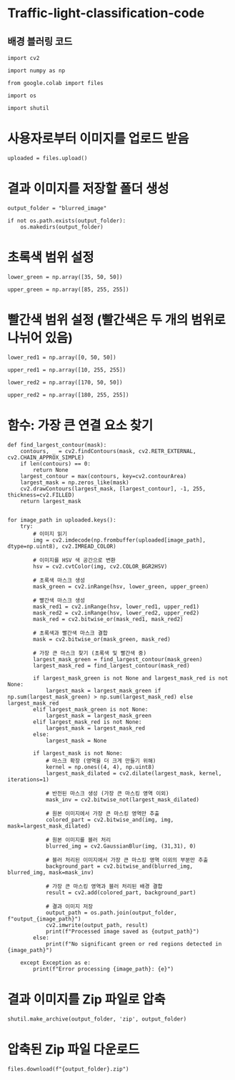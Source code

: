 # Traffic-light-classification-code

## 배경 블러링 코드

    import cv2
    
    import numpy as np
    
    from google.colab import files
    
    import os
    
    import shutil


# 사용자로부터 이미지를 업로드 받음
    uploaded = files.upload()


# 결과 이미지를 저장할 폴더 생성
    output_folder = "blurred_image"
    
    if not os.path.exists(output_folder):
        os.makedirs(output_folder)


# 초록색 범위 설정
    lower_green = np.array([35, 50, 50])
    
    upper_green = np.array([85, 255, 255])


# 빨간색 범위 설정 (빨간색은 두 개의 범위로 나뉘어 있음)
    lower_red1 = np.array([0, 50, 50])
    
    upper_red1 = np.array([10, 255, 255])
    
    lower_red2 = np.array([170, 50, 50])
    
    upper_red2 = np.array([180, 255, 255])


# 함수: 가장 큰 연결 요소 찾기
    def find_largest_contour(mask):
        contours, _ = cv2.findContours(mask, cv2.RETR_EXTERNAL, cv2.CHAIN_APPROX_SIMPLE)
        if len(contours) == 0:
            return None
        largest_contour = max(contours, key=cv2.contourArea)
        largest_mask = np.zeros_like(mask)
        cv2.drawContours(largest_mask, [largest_contour], -1, 255, thickness=cv2.FILLED)
        return largest_mask
    
    
    for image_path in uploaded.keys():
        try:
            # 이미지 읽기
            img = cv2.imdecode(np.frombuffer(uploaded[image_path], dtype=np.uint8), cv2.IMREAD_COLOR)
    
            # 이미지를 HSV 색 공간으로 변환
            hsv = cv2.cvtColor(img, cv2.COLOR_BGR2HSV)
    
            # 초록색 마스크 생성
            mask_green = cv2.inRange(hsv, lower_green, upper_green)
    
            # 빨간색 마스크 생성
            mask_red1 = cv2.inRange(hsv, lower_red1, upper_red1)
            mask_red2 = cv2.inRange(hsv, lower_red2, upper_red2)
            mask_red = cv2.bitwise_or(mask_red1, mask_red2)
    
            # 초록색과 빨간색 마스크 결합
            mask = cv2.bitwise_or(mask_green, mask_red)
    
            # 가장 큰 마스크 찾기 (초록색 및 빨간색 중)
            largest_mask_green = find_largest_contour(mask_green)
            largest_mask_red = find_largest_contour(mask_red)
    
            if largest_mask_green is not None and largest_mask_red is not None:
                largest_mask = largest_mask_green if np.sum(largest_mask_green) > np.sum(largest_mask_red) else largest_mask_red
            elif largest_mask_green is not None:
                largest_mask = largest_mask_green
            elif largest_mask_red is not None:
                largest_mask = largest_mask_red
            else:
                largest_mask = None
    
            if largest_mask is not None:
                # 마스크 확장 (영역을 더 크게 만들기 위해)
                kernel = np.ones((4, 4), np.uint8)
                largest_mask_dilated = cv2.dilate(largest_mask, kernel, iterations=1)
    
                # 반전된 마스크 생성 (가장 큰 마스킹 영역 이외)
                mask_inv = cv2.bitwise_not(largest_mask_dilated)
    
                # 원본 이미지에서 가장 큰 마스킹 영역만 추출
                colored_part = cv2.bitwise_and(img, img, mask=largest_mask_dilated)
    
                # 원본 이미지를 블러 처리
                blurred_img = cv2.GaussianBlur(img, (31,31), 0)
    
                # 블러 처리된 이미지에서 가장 큰 마스킹 영역 이외의 부분만 추출
                background_part = cv2.bitwise_and(blurred_img, blurred_img, mask=mask_inv)
    
                # 가장 큰 마스킹 영역과 블러 처리된 배경 결합
                result = cv2.add(colored_part, background_part)
    
                # 결과 이미지 저장
                output_path = os.path.join(output_folder, f"output_{image_path}")
                cv2.imwrite(output_path, result)
                print(f"Processed image saved as {output_path}")
            else:
                print(f"No significant green or red regions detected in {image_path}")
    
        except Exception as e:
            print(f"Error processing {image_path}: {e}")

# 결과 이미지를 Zip 파일로 압축
    shutil.make_archive(output_folder, 'zip', output_folder)

# 압축된 Zip 파일 다운로드
    files.download(f"{output_folder}.zip")
